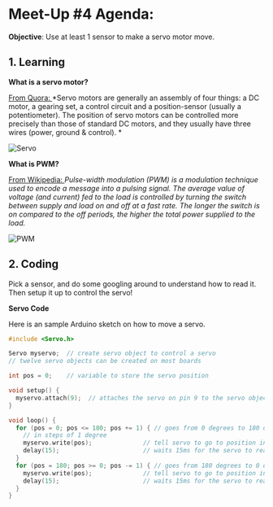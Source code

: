 # Meet-Up #4 Agenda:

**Objective**: Use at least 1 sensor to make a servo motor move.

## 1. Learning
**What is a servo motor?**

[From Quora: ](https://www.quora.com/What-is-the-difference-between-a-DC-motor-a-servomotor-and-a-stepper-motor)
*Servo  motors are generally an assembly of four things: a DC motor, a gearing  set, a control circuit and a position-sensor (usually a potentiometer).
The  position of servo motors can be controlled more precisely than those of  standard DC motors, and they usually have three wires (power, ground  & control). *

![Servo](https://qph.fs.quoracdn.net/main-qimg-cc92b26486ecf87f1560263b90ead8b7.webp)


**What is PWM?**

[From Wikipedia: ](https://en.wikipedia.org/wiki/Pulse-width_modulation)
*Pulse-width modulation (PWM) is a modulation technique used to encode a message into a pulsing signal. The average value of voltage (and current) fed to the load is controlled by turning the switch between supply and load on and off at a fast rate. The longer the switch is on compared to the off periods, the higher the total power supplied to the load.*

![PWM](https://qph.fs.quoracdn.net/main-qimg-dd4c694c339662aa95ba360e5963f3f0.webp)


## 2. Coding

Pick a sensor, and do some googling around to understand how to read it. Then setup it up to control the servo!

**Servo Code**

Here is an sample Arduino sketch on how to move a servo.
```c++
#include <Servo.h>

Servo myservo;  // create servo object to control a servo
// twelve servo objects can be created on most boards

int pos = 0;    // variable to store the servo position

void setup() {
  myservo.attach(9);  // attaches the servo on pin 9 to the servo object
}

void loop() {
  for (pos = 0; pos <= 180; pos += 1) { // goes from 0 degrees to 180 degrees
    // in steps of 1 degree
    myservo.write(pos);              // tell servo to go to position in variable 'pos'
    delay(15);                       // waits 15ms for the servo to reach the position
  }
  for (pos = 180; pos >= 0; pos -= 1) { // goes from 180 degrees to 0 degrees
    myservo.write(pos);              // tell servo to go to position in variable 'pos'
    delay(15);                       // waits 15ms for the servo to reach the position
  }
}
```
